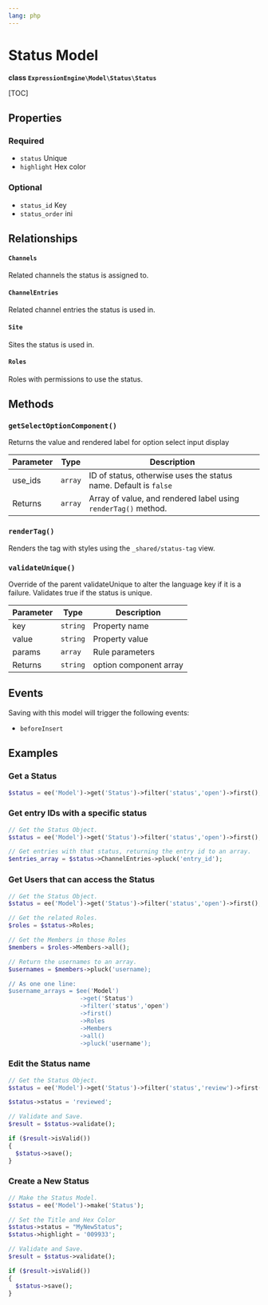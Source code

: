 ```yaml
---
lang: php
---
```


<!--
    This source file is part of the open source project
    ExpressionEngine User Guide (https://github.com/ExpressionEngine/ExpressionEngine-User-Guide)

    @link      https://expressionengine.com/
    @copyright Copyright (c) 2003-2021, Packet Tide, LLC (https://packettide.com)
    @license   https://expressionengine.com/license Licensed under Apache License, Version 2.0
-->

# Status Model

**class `ExpressionEngine\Model\Status\Status`**

[TOC]

## Properties

### Required

- `status` Unique
- `highlight` Hex color

### Optional

- `status_id` Key
- `status_order` ini

## Relationships

#### `Channels`

Related channels the status is assigned to.

#### `ChannelEntries`

Related channel entries the status is used in.

#### `Site`

Sites the status is used in.

#### `Roles`

Roles with permissions to use the status.

## Methods

### `getSelectOptionComponent()`

Returns the value and rendered label for option select input display

| Parameter | Type         | Description                                   |
| --------- | ------------ | --------------------------------------------- |
| use_ids   | `array`      | ID of status, otherwise uses the status name.  Default is `false` |
| Returns   | `array`      | Array of value, and rendered label using `renderTag()` method.|

### `renderTag()`

Renders the tag with styles using the `_shared/status-tag` view.

### `validateUnique()`

Override of the parent validateUnique to alter the language key if it is a failure.  Validates true if the status is unique.

| Parameter | Type         | Description                                   |
| --------- | ------------ | --------------------------------------------- |
| key       | `string`     | Property name |
| value     | `string`     | Property value |
| params    | `array`      | Rule parameters |
| Returns   | `string`     | option component array |

## Events

Saving with this model will trigger the following events:

- `beforeInsert`

## Examples

### Get a Status

```php
$status = ee('Model')->get('Status')->filter('status','open')->first();
```

### Get entry IDs with a specific status

```php
// Get the Status Object.
$status = ee('Model')->get('Status')->filter('status','open')->first();

// Get entries with that status, returning the entry id to an array.
$entries_array = $status->ChannelEntries->pluck('entry_id');
```

### Get Users that can access the Status

```php
// Get the Status Object.
$status = ee('Model')->get('Status')->filter('status','open')->first();

// Get the related Roles.
$roles = $status->Roles;

// Get the Members in those Roles
$members = $roles->Members->all();

// Return the usernames to an array.
$usernames = $members->pluck('username);

// As one one line:
$username_arrays = $ee('Model')
                    ->get('Status')
                    ->filter('status','open')
                    ->first()
                    ->Roles
                    ->Members
                    ->all()
                    ->pluck('username');
```

### Edit the Status name

```php
// Get the Status Object.
$status = ee('Model')->get('Status')->filter('status','review')->first();

$status->status = 'reviewed';

// Validate and Save.
$result = $status->validate();

if ($result->isValid())
{
  $status->save();
}
```

### Create a New Status

```php
// Make the Status Model.
$status = ee('Model')->make('Status');

// Set the Title and Hex Color
$status->status = "MyNewStatus";
$status->highlight = '009933';

// Validate and Save.
$result = $status->validate();

if ($result->isValid())
{
  $status->save();
}
```
